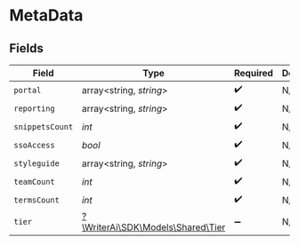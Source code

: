 # MetaData


## Fields

| Field                                                            | Type                                                             | Required                                                         | Description                                                      |
| ---------------------------------------------------------------- | ---------------------------------------------------------------- | ---------------------------------------------------------------- | ---------------------------------------------------------------- |
| `portal`                                                         | array<string, *string*>                                          | :heavy_check_mark:                                               | N/A                                                              |
| `reporting`                                                      | array<string, *string*>                                          | :heavy_check_mark:                                               | N/A                                                              |
| `snippetsCount`                                                  | *int*                                                            | :heavy_check_mark:                                               | N/A                                                              |
| `ssoAccess`                                                      | *bool*                                                           | :heavy_check_mark:                                               | N/A                                                              |
| `styleguide`                                                     | array<string, *string*>                                          | :heavy_check_mark:                                               | N/A                                                              |
| `teamCount`                                                      | *int*                                                            | :heavy_check_mark:                                               | N/A                                                              |
| `termsCount`                                                     | *int*                                                            | :heavy_check_mark:                                               | N/A                                                              |
| `tier`                                                           | [?\WriterAi\SDK\Models\Shared\Tier](../../models/shared/Tier.md) | :heavy_minus_sign:                                               | N/A                                                              |